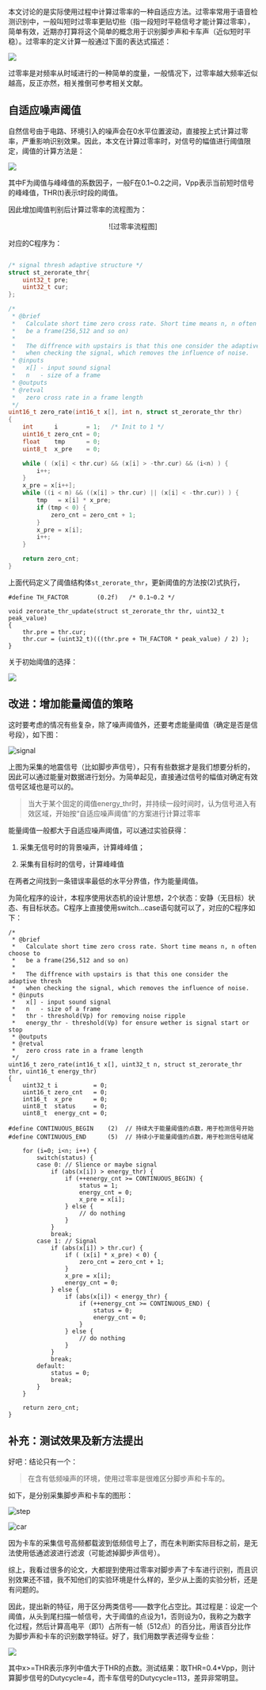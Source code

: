 <!---title:自适应含噪信号过零率算法-->
<!---keywords:过零率-->
<!---date:old-->


本文讨论的是实际使用过程中计算过零率的一种自适应方法。过零率常用于语音检测识别中，一般叫短时过零率更贴切些（指一段短时平稳信号才能计算过零率），简单有效，近期亦打算将这个简单的概念用于识别脚步声和卡车声（近似短时平稳）。过零率的定义计算一般通过下面的表达式描述：

<img src="https://latex.codecogs.com/png.latex? \Large Z_n=\frac{1}{N}\sum_{m=0}^{N-1}\|{sgn[x_n(m+1)]-sgn[x_n(m)]}\|">

过零率是对频率从时域进行的一种简单的度量，一般情况下，过零率越大频率近似越高，反正亦然，相关推倒可参考相关文献。

## 自适应噪声阈值

自然信号由于电路、环境引入的噪声会在0水平位置波动，直接按上式计算过零率，严重影响识别效果。因此，本文在计算过零率时，对信号的幅值进行阈值限定，阈值的计算方法是：

<img src="https://latex.codecogs.com/png.latex? \Large THR(t)=\frac{1}{2}\{THR(t-1)+F*V_{pp}(t)\}, F=[0.1\ 0.2]">

其中F为阈值与峰峰值的系数因子，一般F在0.1~0.2之间，Vpp表示当前短时信号的峰峰值，THR(t)表示t时段的阈值。

因此增加阈值判别后计算过零率的流程图为：

<center>![过零率流程图]</center>

对应的C程序为：

```c

/* signal thresh adaptive structure */
struct st_zerorate_thr{
    uint32_t pre;
    uint32_t cur;
};

/*
 * @brief   
 *   Calculate short time zero cross rate. Short time means n, n often choose to
 *   be a frame(256,512 and so on)
 *
 *   The diffrence with upstairs is that this one consider the adaptive thresh 
 *   when checking the signal, which removes the influence of noise.
 * @inputs  
 *   x[] - input sound signal
 *   n   - size of a frame
 * @outputs 
 * @retval  
 *   zero cross rate in a frame length
 */
uint16_t zero_rate(int16_t x[], int n, struct st_zerorate_thr thr)
{
    int      i        = 1;   /* Init to 1 */
    uint16_t zero_cnt = 0;
    float    tmp      = 0;
    uint8_t  x_pre    = 0;

    while ( (x[i] < thr.cur) && (x[i] > -thr.cur) && (i<n) ) {
        i++;
    }
    x_pre = x[i++];
    while ((i < n) && ((x[i] > thr.cur) || (x[i] < -thr.cur)) ) {
        tmp   = x[i] * x_pre;
        if (tmp < 0) {
            zero_cnt = zero_cnt + 1;
        }
        x_pre = x[i];
        i++;
    }

	return zero_cnt;
}
```

上面代码定义了阈值结构体`st_zerorate_thr`，更新阈值的方法按(2)式执行，

```
#define TH_FACTOR        (0.2f)   /* 0.1~0.2 */

void zerorate_thr_update(struct st_zerorate_thr thr, uint32_t peak_value)
{ 
    thr.pre = thr.cur;
    thr.cur = (uint32_t)(((thr.pre + TH_FACTOR * peak_value) / 2) );
}
```

关于初始阈值的选择：

<img src="https://latex.codecogs.com/png.latex? \Large THR(0)=F*V_{pp}(0), F=[0.1\ 0.2]">

## 改进：增加能量阈值的策略

这时要考虑的情况有些复杂，除了噪声阈值外，还要考虑能量阈值（确定是否是信号段），如下图：

![signal]

上图为采集的地震信号（比如脚步声信号），只有有些数据才是我们想要分析的，因此可以通过能量对数据进行划分。为简单起见，直接通过信号的幅值对确定有效信号区域也是可以的。

> 当大于某个固定的阈值energy_thr时，并持续一段时间时，认为信号进入有效区域，开始按“自适应噪声阈值”的方案进行计算过零率

能量阈值一般都大于自适应噪声阈值，可以通过实验获得：

1. 采集无信号时的背景噪声，计算峰峰值； 

2. 采集有目标时的信号，计算峰峰值

在两者之间找到一条错误率最低的水平分界值，作为能量阈值。

为简化程序的设计，本程序使用状态机的设计思想，2个状态：安静（无目标）状态、有目标状态。C程序上直接使用switch...case语句就可以了，对应的C程序如下：

```
/*
 * @brief   
 *   Calculate short time zero cross rate. Short time means n, n often choose to
 *   be a frame(256,512 and so on)
 *
 *   The diffrence with upstairs is that this one consider the adaptive thresh 
 *   when checking the signal, which removes the influence of noise.
 * @inputs  
 *   x[] - input sound signal
 *   n   - size of a frame
 *   thr - threshold(Vp) for removing noise ripple
 *   energy_thr - threshold(Vp) for ensure wether is signal start or stop
 * @outputs 
 * @retval  
 *   zero cross rate in a frame length
 */
uint16_t zero_rate(int16_t x[], uint32_t n, struct st_zerorate_thr thr, uint16_t energy_thr)
{
    uint32_t i          = 0; 
    uint16_t zero_cnt   = 0;
    int16_t  x_pre      = 0;
    uint8_t  status     = 0;
    uint8_t  energy_cnt = 0;

#define CONTINUOUS_BEGIN    (2)  // 持续大于能量阈值的点数，用于检测信号开始
#define CONTINUOUS_END      (5)  // 持续小于能量阈值的点数，用于检测信号结尾

    for (i=0; i<n; i++) {
        switch(status) {
        case 0: // Slience or maybe signal
            if (abs(x[i]) > energy_thr) {
                if (++energy_cnt >= CONTINUOUS_BEGIN) {
                    status = 1;
                    energy_cnt = 0;
                    x_pre = x[i];
                } else {
                    // do nothing
                }
            }
            break;
        case 1: // Signal
            if (abs(x[i]) > thr.cur) {
                if ( (x[i] * x_pre) < 0) {
                    zero_cnt = zero_cnt + 1;
                }
                x_pre = x[i];
                energy_cnt = 0;
            } else {
                if (abs(x[i]) < energy_thr) {
                    if (++energy_cnt >= CONTINUOUS_END) {
                        status = 0;
                        energy_cnt = 0;
                    }
                } else {
                    // do nothing
                }
            }
            break;
        default:
            status = 0;
            break;
        }
    }

	return zero_cnt;
}
```

## 补充：测试效果及新方法提出

好吧：结论只有一个：

> 在含有低频噪声的环境，使用过零率是很难区分脚步声和卡车的。

如下，是分别采集脚步声和卡车的图形：

![step]

![car]

因为卡车的采集信号高频都载波到低频信号上了，而在未判断实际目标之前，是无法使用低通滤波进行滤波（可能滤掉脚步声信号）。

综上，我看过很多的论文，大都提到使用过零率对脚步声了卡车进行识别，而且识别效果还不错，我不知他们的实验环境是什么样的，至少从上面的实验分析，还是有问题的。

因此，提出新的特征，用于区分两类信号——数字化占空比。其过程是：设定一个阈值，从头到尾扫描一帧信号，大于阈值的点设为1，否则设为0，我称之为数字化过程，然后计算高电平（即1）占所有一帧（512点）的百分比，用该百分比作为脚步声和卡车的识别数学特征。好了，我们用数学表述得专业些：

<img src="https://latex.codecogs.com/png.latex? Dutycycle=\frac{x>=THR}{N}*100%">

其中x>=THR表示序列中值大于THR的点数。测试结果：取THR=0.4*Vpp，则计算脚步信号的Dutycycle=4，而卡车信号的Dutycycle=113，差异非常明显。

[过零率流程图]:../images/自适应含噪信号过零率算法/过零率流程图.png
[signal]:../images/自适应含噪信号过零率算法/signal.png
[step]:../images/自适应含噪信号过零率算法/step.PNG
[car]:../images/自适应含噪信号过零率算法/car.PNG
